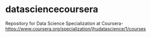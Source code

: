 # datasciencecoursera
Repository for Data Science Specialization at Coursera- https://www.coursera.org/specialization/jhudatascience/1/courses
